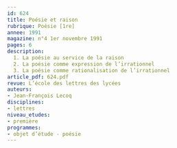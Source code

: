 ```yaml
---
id: 624
title: Poésie et raison
rubrique: Poésie [1re]
annee: 1991
magazine: n°4 1er novembre 1991
pages: 6
description: 
  1. La poésie au service de la raison
  2. La poésie comme expression de l’irrationnel
  3. La poésie comme rationalisation de l’irrationnel
article_pdf: 624.pdf
revue: L’école des lettres des lycées
auteurs:
- Jean-François Lecoq
disciplines:
- lettres
niveau_etudes:
- première
programmes:
- objet d’étude - poésie
---
```


